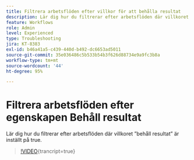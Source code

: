```yaml
---
title: Filtrera arbetsflöden efter villkor för att behålla resultat
description: Lär dig hur du filtrerar efter arbetsflöden där villkoret ”behåll resultat” är inställt på true.
feature: Workflows
role: Admin
level: Experienced
type: Troubleshooting
jira: KT-8383
exl-id: b46a41a5-c439-440d-b492-dc6653ad5011
source-git-commit: 35e036486c5b533b54b3f626d88734e9a9fc3b8a
workflow-type: tm+mt
source-wordcount: '44'
ht-degree: 95%

---
```


# Filtrera arbetsflöden efter egenskapen Behåll resultat

Lär dig hur du filtrerar efter arbetsflöden där villkoret ”behåll resultat” är inställt på true.

>[!VIDEO](https://video.tv.adobe.com/v/335888?quality=12&learn=on){trancript=true}
